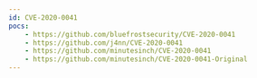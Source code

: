 ```yaml
---
id: CVE-2020-0041
pocs:
    - https://github.com/bluefrostsecurity/CVE-2020-0041
    - https://github.com/j4nn/CVE-2020-0041
    - https://github.com/minutesinch/CVE-2020-0041
    - https://github.com/minutesinch/CVE-2020-0041-Original
---
```

